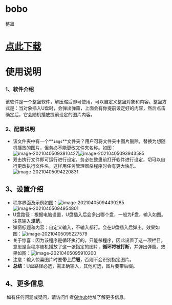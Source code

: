 # bobo
整蛊
# [点此下载](https://github.com/TMFfa/bobo/releases/download/2.1/bobo.zip)
# 使用说明

### 1、软件介绍

​    该软件是一个整蛊软件，解压缩后即可使用，可以自定义整蛊对象和内容。整蛊方式是：当对象插入U盘时，会弹出弹窗，上面会有你提前设定好的内容，然后点击确定后，它会随机播放提前设定的图片内容。

### 2、配置说明

- 该文件夹中有一个**`imgs`**文件夹？用户可将文件夹中图片删除，替换为想随机播放的图片，但务必不能更改文件夹名称。如图：<img src="https://z3.ax1x.com/2021/04/05/cMNMtJ.md.png" alt="image-20210405093810427"  /><img src="https://z3.ax1x.com/2021/04/05/cMNKk4.md.png" alt="image-20210405093943585" />
- 双击执行文件即可运行进行设定，务必在整蛊前打开软件进行设定，切可以自行更改执行文件名，这样用任务管理器杀程序时会有更大快乐。<img src="https://z3.ax1x.com/2021/04/05/cMNQh9.md.png" alt="image-20210405094220831"  />

## 3、设置介绍

- 程序界面及示例如图：<img src="https://z3.ax1x.com/2021/04/05/cMN1pR.png" alt="image-20210405094430285" />![image-20210405094954801](https://z3.ax1x.com/2021/04/05/cMN311.png)
- U盘路径：根据电脑设置，U盘插入后会多出哪个盘，一般为F盘，输入如图。注意输入**规范**。
- 弹窗标题和内容：自定义输入，不输入都行。会在U盘插入后弹出，效果如图：![image-20210405095227579](https://z3.ax1x.com/2021/04/05/cMatFe.png)
- 关于惊喜：因为该程序是循环执行的，只能杀程序，因此设置了这一项栏目。意思是当程序随机播放了这一张指定的图片，**循环将被打断**，并弹出弹窗。效果如图：<img src="https://z3.ax1x.com/2021/04/05/cMawQI.md.png" alt="image-20210405095910200"  />
- 注意：输入惊喜图片时要**带上后缀**，否则不会识别指定图片。
- **总结**：U盘路径必选，需正确输入，其他可选，图片要带后缀。



## 4、更多信息

​    如有任何问题或疑问，请访问作者[Github](https://github.com/TMFfa/bobo/)地址了解更多信息。
